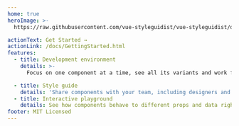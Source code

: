 ```yaml
---
home: true
heroImage: >-
  https://raw.githubusercontent.com/vue-styleguidist/vue-styleguidist/delivery/assets/logo.png

actionText: Get Started →
actionLink: /docs/GettingStarted.html
features:
  - title: Development environment
    details: >-
      Focus on one component at a time, see all its variants and work faster with hot reload

  - title: Style guide
    details: 'Share components with your team, including designers and developers'
  - title: Interactive playground
    details: See how components behave to different props and data right in the browser
footer: MIT Licensed
---
```

